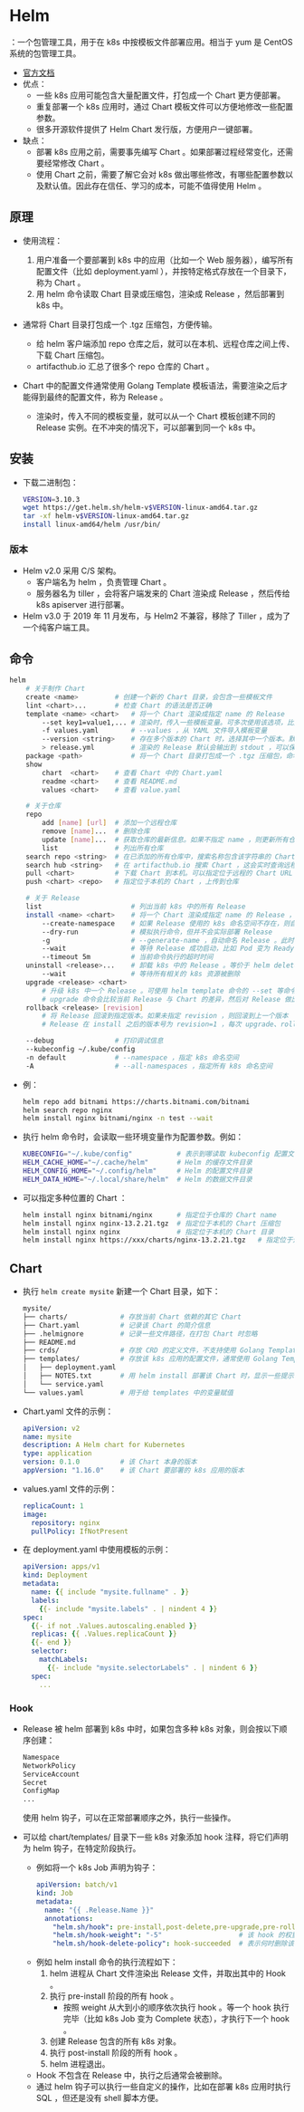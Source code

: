 # Helm

：一个包管理工具，用于在 k8s 中按模板文件部署应用。相当于 yum 是 CentOS 系统的包管理工具。
- [官方文档](https://helm.sh/docs/)
- 优点：
  - 一些 k8s 应用可能包含大量配置文件，打包成一个 Chart 更方便部署。
  - 重复部署一个 k8s 应用时，通过 Chart 模板文件可以方便地修改一些配置参数。
  - 很多开源软件提供了 Helm Chart 发行版，方便用户一键部署。
- 缺点：
  - 部署 k8s 应用之前，需要事先编写 Chart 。如果部署过程经常变化，还需要经常修改 Chart 。
  - 使用 Chart 之前，需要了解它会对 k8s 做出哪些修改，有哪些配置参数以及默认值。因此存在信任、学习的成本，可能不值得使用 Helm 。

## 原理

- 使用流程：
  1. 用户准备一个要部署到 k8s 中的应用（比如一个 Web 服务器），编写所有配置文件（比如 deployment.yaml ），并按特定格式存放在一个目录下，称为 Chart 。
  3. 用 helm 命令读取 Chart 目录或压缩包，渲染成 Release ，然后部署到 k8s 中。

- 通常将 Chart 目录打包成一个 .tgz 压缩包，方便传输。
  - 给 helm 客户端添加 repo 仓库之后，就可以在本机、远程仓库之间上传、下载 Chart 压缩包。
  - artifacthub.io 汇总了很多个 repo 仓库的 Chart 。

- Chart 中的配置文件通常使用 Golang Template 模板语法，需要渲染之后才能得到最终的配置文件，称为 Release 。
  - 渲染时，传入不同的模板变量，就可以从一个 Chart 模板创建不同的 Release 实例。在不冲突的情况下，可以部署到同一个 k8s 中。

## 安装

- 下载二进制包：
  ```sh
  VERSION=3.10.3
  wget https://get.helm.sh/helm-v$VERSION-linux-amd64.tar.gz
  tar -xf helm-v$VERSION-linux-amd64.tar.gz
  install linux-amd64/helm /usr/bin/
  ```

### 版本

- Helm v2.0 采用 C/S 架构。
  - 客户端名为 helm ，负责管理 Chart 。
  - 服务器名为 tiller ，会将客户端发来的 Chart 渲染成 Release ，然后传给 k8s apiserver 进行部署。
- Helm v3.0 于 2019 年 11 月发布，与 Helm2 不兼容，移除了 Tiller ，成为了一个纯客户端工具。

## 命令

```sh
helm
    # 关于制作 Chart
    create <name>         # 创建一个新的 Chart 目录，会包含一些模板文件
    lint <chart>...       # 检查 Chart 的语法是否正确
    template <name> <chart>   # 将一个 Chart 渲染成指定 name 的 Release
        --set key1=value1,... # 渲染时，传入一些模板变量。可多次使用该选项，比如 --set ids={1,2,3},servers[0].port=80
        -f values.yaml        # --values ，从 YAML 文件导入模板变量
        --version <string>    # 存在多个版本的 Chart 时，选择其中一个版本。默认会选择最新的一个版本
        > release.yml         # 渲染的 Release 默认会输出到 stdout ，可以保存到一个文件中
    package <path>            # 将一个 Chart 目录打包成一个 .tgz 压缩包，命名格式为 <name>-<version>.tgz ，这会读取 Chart.yaml 中的简介信息
    show
        chart  <chart>    # 查看 Chart 中的 Chart.yaml
        readme <chart>    # 查看 README.md
        values <chart>    # 查看 value.yaml

    # 关于仓库
    repo
        add [name] [url]  # 添加一个远程仓库
        remove [name]...  # 删除仓库
        update [name]...  # 获取仓库的最新信息。如果不指定 name ，则更新所有仓库
        list              # 列出所有仓库
    search repo <string>  # 在已添加的所有仓库中，搜索名称包含该字符串的 Chart 。这会使用本机缓存的仓库信息进行搜索，因此需要事先执行 helm repo update
    search hub <string>   # 在 artifacthub.io 搜索 Chart ，这会实时查询远程仓库
    pull <chart>          # 下载 Chart 到本机。可以指定位于远程的 Chart URL ，或位于仓库的 Chart name
    push <chart> <repo>   # 指定位于本机的 Chart ，上传到仓库

    # 关于 Release
    list                      # 列出当前 k8s 中的所有 Release
    install <name> <chart>    # 将一个 Chart 渲染成指定 name 的 Release ，然后部署到 k8s 。可使用 helm template 命令的 --set 等命令行参数
        --create-namespace    # 如果 Release 使用的 k8s 命名空间不存在，则自动创建
        --dry-run             # 模拟执行命令，但并不会实际部署 Release
        -g                    # --generate-name ，自动命名 Release 。此时可省略 install <name> <chart> 中的 name ，因此可以重复 install ，不会命名冲突
        --wait                # 等待 Release 成功启动，比如 Pod 变为 Ready 状态。默认不会等待，创建 Release 包含的所有 k8s 对象之后，就结束 helm 命令
        --timeout 5m          # 当前命令执行的超时时间
    uninstall <release>...    # 卸载 k8s 中的 Release 。等价于 helm delete 命令
        --wait                # 等待所有相关的 k8s 资源被删除
    upgrade <release> <chart>
        # 升级 k8s 中一个 Release 。可使用 helm template 命令的 --set 等命令行参数
        # upgrade 命令会比较当前 Release 与 Chart 的差异，然后对 Release 做出修改。因此 upgrade 时使用的 Chart name ，与 install 时可以不同，但 upgrade 过程更不可控
    rollback <release> [revision]
        # 将 Release 回滚到指定版本。如果未指定 revision ，则回滚到上一个版本
        # Release 在 install 之后的版本号为 revision=1 ，每次 upgrade、rollback ，都会使 revision 加 1

    --debug               # 打印调试信息
    --kubeconfig ~/.kube/config
    -n default            # --namespace ，指定 k8s 命名空间
    -A                    # --all-namespaces ，指定所有 k8s 命名空间
```
- 例：
  ```sh
  helm repo add bitnami https://charts.bitnami.com/bitnami
  helm search repo nginx
  helm install nginx bitnami/nginx -n test --wait
  ```
- 执行 helm 命令时，会读取一些环境变量作为配置参数。例如：
  ```sh
  KUBECONFIG="~/.kube/config"           # 表示到哪读取 kubeconfig 配置文件
  HELM_CACHE_HOME="~/.cache/helm"       # Helm 的缓存文件目录
  HELM_CONFIG_HOME="~/.config/helm"     # Helm 的配置文件目录
  HELM_DATA_HOME="~/.local/share/helm"  # Helm 的数据文件目录
  ```
- 可以指定多种位置的 Chart ：
  ```sh
  helm install nginx bitnami/nginx      # 指定位于仓库的 Chart name
  helm install nginx nginx-13.2.21.tgz  # 指定位于本机的 Chart 压缩包
  helm install nginx nginx              # 指定位于本机的 Chart 目录
  helm install nginx https://xxx/charts/nginx-13.2.21.tgz   # 指定位于远程的 Chart URL
  ```

## Chart

- 执行 `helm create mysite` 新建一个 Chart 目录，如下：
  ```sh
  mysite/
  ├── charts/             # 存放当前 Chart 依赖的其它 Chart
  ├── Chart.yaml          # 记录该 Chart 的简介信息
  ├── .helmignore         # 记录一些文件路径，在打包 Chart 时忽略
  ├── README.md
  ├── crds/               # 存放 CRD 的定义文件，不支持使用 Golang Template 模板语法，被 helm install 之后也不支持 upgrade、uninstall
  ├── templates/          # 存放该 k8s 应用的配置文件，通常使用 Golang Template 模板语法
  │   ├── deployment.yaml
  │   ├── NOTES.txt       # 用 helm install 部署该 Chart 时，显示一些提示语
  │   └── service.yaml
  └── values.yaml         # 用于给 templates 中的变量赋值
  ```

- Chart.yaml 文件的示例：
  ```yaml
  apiVersion: v2
  name: mysite
  description: A Helm chart for Kubernetes
  type: application
  version: 0.1.0          # 该 Chart 本身的版本
  appVersion: "1.16.0"    # 该 Chart 要部署的 k8s 应用的版本
  ```

- values.yaml 文件的示例：
  ```yaml
  replicaCount: 1
  image:
    repository: nginx
    pullPolicy: IfNotPresent
  ```

- 在 deployment.yaml 中使用模板的示例：
  ```yaml
  apiVersion: apps/v1
  kind: Deployment
  metadata:
    name: {{ include "mysite.fullname" . }}
    labels:
      {{- include "mysite.labels" . | nindent 4 }}
  spec:
    {{- if not .Values.autoscaling.enabled }}
    replicas: {{ .Values.replicaCount }}
    {{- end }}
    selector:
      matchLabels:
        {{- include "mysite.selectorLabels" . | nindent 6 }}
    spec:
      ...
  ```

### Hook

- Release 被 helm 部署到 k8s 中时，如果包含多种 k8s 对象，则会按以下顺序创建：
  ```sh
  Namespace
  NetworkPolicy
  ServiceAccount
  Secret
  ConfigMap
  ...
  ```
  使用 helm 钩子，可以在正常部署顺序之外，执行一些操作。

- 可以给 chart/templates/ 目录下一些 k8s 对象添加 hook 注释，将它们声明为 helm 钩子，在特定阶段执行。
  - 例如将一个 k8s Job 声明为钩子：
    ```yml
    apiVersion: batch/v1
    kind: Job
    metadata:
      name: "{{ .Release.Name }}"
      annotations:
        "helm.sh/hook": pre-install,post-delete,pre-upgrade,pre-rollback  # 表示在哪些阶段执行该 hook
        "helm.sh/hook-weight": "-5"                   # 该 hook 的权重，可以为正数、负数。同一阶段存在多个 hook 时，会先执行权重更大的 hook
        "helm.sh/hook-delete-policy": hook-succeeded  # 表示何时删除该 hook 。默认为 before-hook-creation ，即在执行新 hook 之前删除旧的 hook
    ```
  - 例如 helm install 命令的执行流程如下：
    1. helm 进程从 Chart 文件渲染出 Release 文件，并取出其中的 Hook 。
    2. 执行 pre-install 阶段的所有 hook 。
        - 按照 weight 从大到小的顺序依次执行 hook 。等一个 hook 执行完毕（比如 k8s Job 变为 Complete 状态），才执行下一个 hook 。
    3. 创建 Release 包含的所有 k8s 对象。
    4. 执行 post-install 阶段的所有 hook 。
    5. helm 进程退出。
  - Hook 不包含在 Release 中，执行之后通常会被删除。
  - 通过 helm 钩子可以执行一些自定义的操作，比如在部署 k8s 应用时执行 SQL ，但还是没有 shell 脚本方便。

